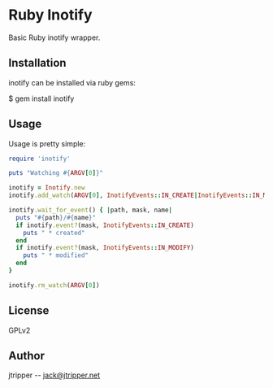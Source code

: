 Ruby Inotify
=========

Basic Ruby inotify wrapper.

## Installation

inotify can be installed via ruby gems:

  $ gem install inotify

## Usage 

Usage is pretty simple:

```ruby
require 'inotify'

puts "Watching #{ARGV[0]}"

inotify = Inotify.new
inotify.add_watch(ARGV[0], InotifyEvents::IN_CREATE|InotifyEvents::IN_MODIFY)

inotify.wait_for_event() { |path, mask, name|
  puts "#{path}/#{name}"
  if inotify.event?(mask, InotifyEvents::IN_CREATE)
    puts " * created"
  end
  if inotify.event?(mask, InotifyEvents::IN_MODIFY)
    puts " * modified"
  end
}

inotify.rm_watch(ARGV[0])
```

## License

GPLv2

## Author

jtripper -- jack@jtripper.net
